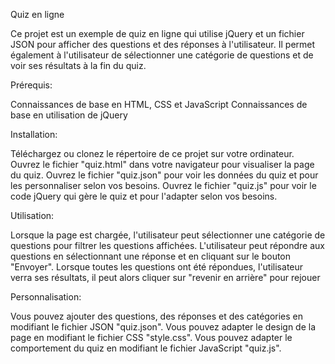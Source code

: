 Quiz en ligne

Ce projet est un exemple de quiz en ligne qui utilise jQuery et un fichier JSON pour afficher des questions et des réponses à l'utilisateur. Il permet également à l'utilisateur de sélectionner une catégorie de questions et de voir ses résultats à la fin du quiz.

Prérequis:

Connaissances de base en HTML, CSS et JavaScript
Connaissances de base en utilisation de jQuery

Installation:

Téléchargez ou clonez le répertoire de ce projet sur votre ordinateur.
Ouvrez le fichier "quiz.html" dans votre navigateur pour visualiser la page du quiz.
Ouvrez le fichier "quiz.json" pour voir les données du quiz et pour les personnaliser selon vos besoins.
Ouvrez le fichier "quiz.js" pour voir le code jQuery qui gère le quiz et pour l'adapter selon vos besoins.

Utilisation:

Lorsque la page est chargée, l'utilisateur peut sélectionner une catégorie de questions pour filtrer les questions affichées.
L'utilisateur peut répondre aux questions en sélectionnant une réponse et en cliquant sur le bouton "Envoyer".
Lorsque toutes les questions ont été répondues, l'utilisateur verra ses résultats, il peut alors cliquer sur "revenir en arrière" pour rejouer

Personnalisation:

Vous pouvez ajouter des questions, des réponses et des catégories en modifiant le fichier JSON "quiz.json".
Vous pouvez adapter le design de la page en modifiant le fichier CSS "style.css".
Vous pouvez adapter le comportement du quiz en modifiant le fichier JavaScript "quiz.js".
